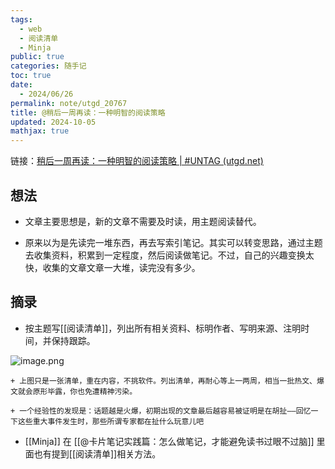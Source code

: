 ```yaml
---
tags:
  - web
  - 阅读清单
  - Minja
public: true
categories: 随手记
toc: true
date:
  - 2024/06/26
permalink: note/utgd_20767
title: @稍后一周再读：一种明智的阅读策略
updated: 2024-10-05
mathjax: true
---
```


链接：[稍后一周再读：一种明智的阅读策略 | #UNTAG (utgd.net)](https://utgd.net/article/20767/)

<!--more-->

## 想法

  + 文章主要思想是，新的文章不需要及时读，用主题阅读替代。

  + 原来以为是先读完一堆东西，再去写索引笔记。其实可以转变思路，通过主题去收集资料，积累到一定程度，然后阅读做笔记。不过，自己的兴趣变换太快，收集的文章文章一大堆，读完没有多少。

## 摘录

  + 按主题写[[阅读清单]]，列出所有相关资料、标明作者、写明来源、注明时间，并保持跟踪。

![image.png](/assets/image_1719414955029_0.png)

    + 上图只是一张清单，重在内容，不挑软件。列出清单，再耐心等上一两周，相当一批热文、爆文就会原形毕露，你也免遭精神污染。

    + 一个经验性的发现是：话题越是火爆，初期出现的文章最后越容易被证明是在胡扯——回忆一下这些重大事件发生时，那些所谓专家都在扯什么玩意儿吧

  + [[Minja]] 在 [[@卡片笔记实践篇：怎么做笔记，才能避免读书过眼不过脑]] 里面也有提到[[阅读清单]]相关方法。


